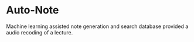 # Auto-Note
Machine learning assisted note generation and search database provided a audio recoding of a lecture.
